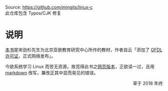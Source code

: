 Source: <https://github.com/mingits/linux-c>  
此仓库包含 Typos/CJK 修复

# 说明

[本书](https://book.douban.com/subject/4141733/)是宋劲杉先生为北京亚嵌教育研究中心所作的教材，作者自云「添加了 [GFDL 许可证](附录-B-GFDL)，正式网络发布」。

今欲系统学习 Linux 而苦无资源，故觅得此书之[网页版本](https://docs.huihoo.com/c/linux-c-programming/)，正欲读一过，且用 [markdown](https://en.wikipedia.org/wiki/Markdown) 改写，兼改正其中显而易见的错误。

<p align="right">草于 2018 年终</p>
